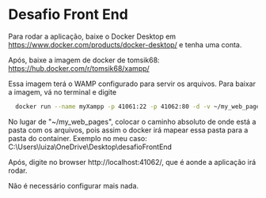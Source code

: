 
# Desafio Front End

Para rodar a aplicação, baixe o Docker Desktop em https://www.docker.com/products/docker-desktop/ e tenha uma conta.

Após, baixe a imagem de docker de tomsik68: https://hub.docker.com/r/tomsik68/xampp/

Essa imagem terá o WAMP configurado para servir os arquivos.
Para baixar a imagem, vá no terminal e digite 

```bash
  docker run --name myXampp -p 41061:22 -p 41062:80 -d -v ~/my_web_pages:/opt/lampp/htdocs tomsik68/xampp:8
```

No lugar de "~/my_web_pages", colocar o caminho absoluto de onde está a pasta com os arquivos, pois assim o docker irá mapear
essa pasta para a pasta do container. Exemplo no meu caso:
C:\Users\luiza\OneDrive\Desktop\desafioFrontEnd

Após, digite no browser http://localhost:41062/, que é aonde a aplicação irá rodar.

Não é necessário configurar mais nada.